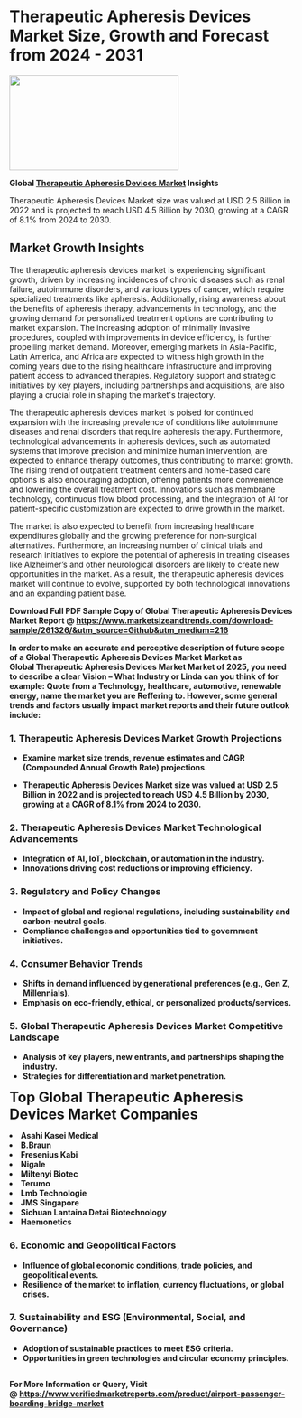 <H1>Therapeutic Apheresis Devices Market Size, Growth and Forecast from 2024 - 2031</H1><img class="aligncenter size-medium wp-image-584254" src="https://thirdeyenews.in/wp-content/uploads/2024/09/Global-Market-Research-300x168.jpeg" alt="" width="300" height="168" /><p><strong>Global&nbsp;<a href="https://www.marketsizeandtrends.com/download-sample/261326/&amp;utm_source=Github&utm_medium=216">Therapeutic Apheresis Devices Market</a> Insights</strong></p><p>Therapeutic Apheresis Devices Market size was valued at USD 2.5 Billion in 2022 and is projected to reach USD 4.5 Billion by 2030, growing at a CAGR of 8.1% from 2024 to 2030.</p><p><h2>Market Growth Insights</h2> <p>The therapeutic apheresis devices market is experiencing significant growth, driven by increasing incidences of chronic diseases such as renal failure, autoimmune disorders, and various types of cancer, which require specialized treatments like apheresis. Additionally, rising awareness about the benefits of apheresis therapy, advancements in technology, and the growing demand for personalized treatment options are contributing to market expansion. The increasing adoption of minimally invasive procedures, coupled with improvements in device efficiency, is further propelling market demand. Moreover, emerging markets in Asia-Pacific, Latin America, and Africa are expected to witness high growth in the coming years due to the rising healthcare infrastructure and improving patient access to advanced therapies. Regulatory support and strategic initiatives by key players, including partnerships and acquisitions, are also playing a crucial role in shaping the market's trajectory.</p> <p><strong></strong></p> <p>The therapeutic apheresis devices market is poised for continued expansion with the increasing prevalence of conditions like autoimmune diseases and renal disorders that require apheresis therapy. Furthermore, technological advancements in apheresis devices, such as automated systems that improve precision and minimize human intervention, are expected to enhance therapy outcomes, thus contributing to market growth. The rising trend of outpatient treatment centers and home-based care options is also encouraging adoption, offering patients more convenience and lowering the overall treatment cost. Innovations such as membrane technology, continuous flow blood processing, and the integration of AI for patient-specific customization are expected to drive growth in the market.</p> <p>The market is also expected to benefit from increasing healthcare expenditures globally and the growing preference for non-surgical alternatives. Furthermore, an increasing number of clinical trials and research initiatives to explore the potential of apheresis in treating diseases like Alzheimer’s and other neurological disorders are likely to create new opportunities in the market. As a result, the therapeutic apheresis devices market will continue to evolve, supported by both technological innovations and an expanding patient base.</p> <p><strong></p><p><span class=""><strong>Download Full PDF Sample Copy of Global Therapeutic Apheresis Devices Market Report</strong> @ <a href="https://www.marketsizeandtrends.com/download-sample/261326/&amp;utm_source=Github&utm_medium=216" target="_blank">https://www.marketsizeandtrends.com/download-sample/261326/&amp;utm_source=Github&utm_medium=216</a></span></p><p>In order to make an accurate and perceptive description of future scope of a Global&nbsp;Therapeutic Apheresis Devices Market Market as Global&nbsp;Therapeutic Apheresis Devices Market Market of 2025, you need to describe a clear Vision &ndash; What Industry or Linda can you think of for example: Quote from a Technology, healthcare, automotive, renewable energy, name the market you are Reffering to. However, some general trends and factors usually impact market reports and their future outlook include:</p><h3>1.&nbsp;<strong>Therapeutic Apheresis Devices Market Growth Projections</strong></h3><ul><li>Examine market size trends, revenue estimates and CAGR (Compounded Annual Growth Rate) projections.</li><li><p>Therapeutic Apheresis Devices Market size was valued at USD 2.5 Billion in 2022 and is projected to reach USD 4.5 Billion by 2030, growing at a CAGR of 8.1% from 2024 to 2030.</p></li></ul><h3>2.&nbsp;<strong>Therapeutic Apheresis Devices Market Technological Advancements</strong></h3><ul><li>Integration of AI, IoT, blockchain, or automation in the industry.</li><li>Innovations driving cost reductions or improving efficiency.</li></ul><h3>3.&nbsp;<strong>Regulatory and Policy Changes</strong></h3><ul><li>Impact of global and regional regulations, including sustainability and carbon-neutral goals.</li><li>Compliance challenges and opportunities tied to government initiatives.</li></ul><h3>4.&nbsp;<strong>Consumer Behavior Trends</strong></h3><ul><li>Shifts in demand influenced by generational preferences (e.g., Gen Z, Millennials).</li><li>Emphasis on eco-friendly, ethical, or personalized products/services.</li></ul><h3>5.&nbsp;<strong>Global Therapeutic Apheresis Devices Market Competitive Landscape</strong></h3><ul><li>Analysis of key players, new entrants, and partnerships shaping the industry.</li><li>Strategies for differentiation and market penetration.</li></ul><p data-pm-slice="1 1 []"><span style="color: inherit; font-family: inherit; font-size: 25px;">Top Global Therapeutic Apheresis Devices Market Companies</span></p><div class="" data-test-id=""><p><li>Asahi Kasei Medical</li><li> B.Braun</li><li> Fresenius Kabi</li><li> Nigale</li><li> Miltenyi Biotec</li><li> Terumo</li><li> Lmb Technologie</li><li> JMS Singapore</li><li> Sichuan Lantaina Detai Biotechnology</li><li> Haemonetics</li></p></div><h3>6.&nbsp;<strong>Economic and Geopolitical Factors</strong></h3><ul><li>Influence of global economic conditions, trade policies, and geopolitical events.</li><li>Resilience of the market to inflation, currency fluctuations, or global crises.</li></ul><h3>7.&nbsp;<strong>Sustainability and ESG (Environmental, Social, and Governance)</strong></h3><ul><li>Adoption of sustainable practices to meet ESG criteria.</li><li>Opportunities in green technologies and circular economy principles.</li></ul><h2><strong style="font-size: 14px;">For More Information or Query, Visit @&nbsp;</strong><a style="background-color: #ffffff; font-size: 14px;" href="https://www.marketsizeandtrends.com/report/therapeutic-apheresis-devices-market/" target="_blank">https://www.verifiedmarketreports.com/product/airport-passenger-boarding-bridge-market</a></h2>
